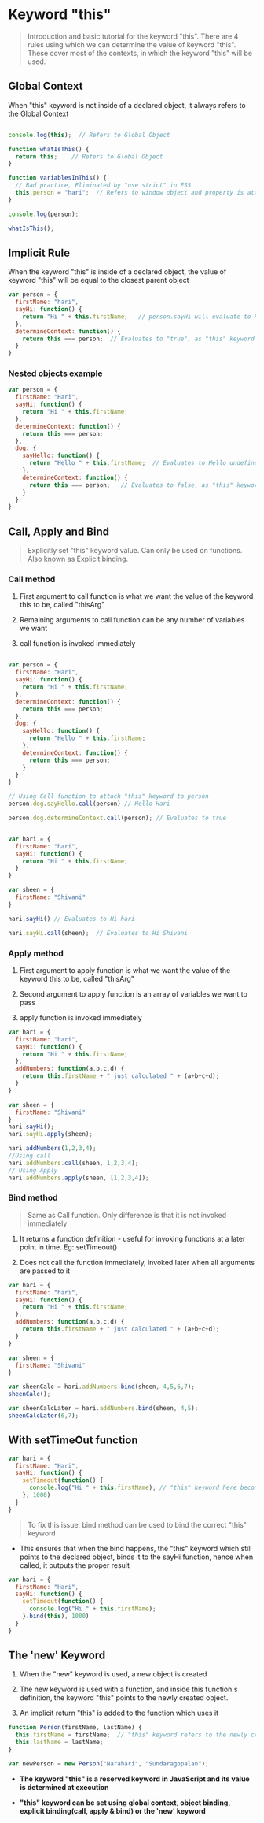 # Keyword **"this"**

> Introduction and basic tutorial for the keyword "this". There are 4 rules using which we can determine the value of keyword "this". These cover most of the contexts, in which the keyword "this" will be used.

## Global Context

When "this" keyword is not inside of a declared object, it always refers to the Global Context

```js

console.log(this);  // Refers to Global Object

function whatIsThis() {
  return this;    // Refers to Global Object
}

function variablesInThis() {
  // Bad practice, Eliminated by "use strict" in ES5
  this.person = "hari";  // Refers to window object and property is attached to it
}

console.log(person);

whatIsThis();
```


## Implicit Rule

When the keyword "this" is inside of a declared object, the value of keyword "this" will be equal to the closest parent object

```js
var person = {
  firstName: "hari",
  sayHi: function() {
    return "Hi " + this.firstName;   // person.sayHi will evaluate to Hi hari
  },
  determineContext: function() {
    return this === person;  // Evaluates to "true", as "this" keyword is equal to person (closest parent object)
  }
}
```

### Nested objects example

```js
var person = {
  firstName: "Hari",
  sayHi: function() {
    return "Hi " + this.firstName;
  },
  determineContext: function() {
    return this === person;
  },
  dog: {
    sayHello: function() {
      return "Hello " + this.firstName;  // Evaluates to Hello undefined as "this" keyword is undefined here, the closest parent object dog does not have a firstName attribute
    },
    determineContext: function() {
      return this === person;   // Evaluates to false, as "this" keyword is not equal to person but equals to person.dog
    }
  }
}
```


## Call, Apply and Bind

> Explicitly set "this" keyword value. Can only be used on functions. Also known as Explicit binding.


### Call method

1. First argument to call function is what we want the value of the keyword this to be, called "thisArg"

2. Remaining arguments to call function can be any number of variables we want

3. call function is invoked immediately

```js

var person = {
  firstName: "Hari",
  sayHi: function() {
    return "Hi " + this.firstName;
  },
  determineContext: function() {
    return this === person;
  },
  dog: {
    sayHello: function() {
      return "Hello " + this.firstName; 
    },
    determineContext: function() {
      return this === person; 
    }
  }
}

// Using Call function to attach "this" keyword to person
person.dog.sayHello.call(person) // Hello Hari

person.dog.determineContext.call(person); // Evaluates to true


var hari = {
  firstName: "hari",
  sayHi: function() {
    return "Hi " + this.firstName;
  }
}

var sheen = {
  firstName: "Shivani"
}

hari.sayHi() // Evaluates to Hi hari

hari.sayHi.call(sheen);  // Evaluates to Hi Shivani
```

### Apply method

1. First argument to apply function is what we want the value of the keyword this to be, called "thisArg"

2. Second argument to apply function is an array of variables we want to pass

3. apply function is invoked immediately

```js
var hari = {
  firstName: "hari",
  sayHi: function() {
    return "Hi " + this.firstName;
  },
  addNumbers: function(a,b,c,d) {
    return this.firstName + " just calculated " + (a+b+c+d);
  }
}

var sheen = {
  firstName: "Shivani"
}
hari.sayHi();
hari.sayHi.apply(sheen);

hari.addNumbers(1,2,3,4);
//Using call
hari.addNumbers.call(sheen, 1,2,3,4);
// Using Apply
hari.addNumbers.apply(sheen, [1,2,3,4]);
```


### Bind method

> Same as Call function. Only difference is that it is not invoked immediately

1. It returns a function definition - useful for invoking functions at a later point in time. Eg: setTimeout()

2. Does not call the function immediately, invoked later when all arguments are passed to it

```js
var hari = {
  firstName: "hari",
  sayHi: function() {
    return "Hi " + this.firstName;
  },
  addNumbers: function(a,b,c,d) {
    return this.firstName + " just calculated " + (a+b+c+d);
  }
}

var sheen = {
  firstName: "Shivani"
}

var sheenCalc = hari.addNumbers.bind(sheen, 4,5,6,7);
sheenCalc();

var sheenCalcLater = hari.addNumbers.bind(sheen, 4,5);
sheenCalcLater(6,7);
```

## With setTimeOut function

```js
var hari = {
  firstName: "Hari",
  sayHi: function() {
    setTimeout(function() {
      console.log("Hi " + this.firstName); // "this" keyword here becomes attached to window Object as setTimeout is called at a later point of time
    }, 1000)
  }
}
```

> To fix this issue, bind method can be used to bind the correct "this" keyword

* This ensures that when the bind happens, the "this" keyword which still points to the declared object, binds it to the sayHi function, hence when called, it outputs the proper result

```js
var hari = {
  firstName: "Hari",
  sayHi: function() {
    setTimeout(function() {
      console.log("Hi " + this.firstName);
    }.bind(this), 1000)
  }
}
```

## The **'new'** Keyword

1. When the "new" keyword is used, a new object is created

2. The new keyword is used with a function, and inside this function's definition, the keyword "this" points to the newly created object.

3. An implicit return "this" is added to the function which uses it

```js
function Person(firstName, lastName) {
  this.firstName = firstName;  // "this" keyword refers to the newly created object
  this.lastName = lastName;
}

var newPerson = new Person("Narahari", "Sundaragopalan");
```

* **The keyword "this" is a reserved keyword in JavaScript and its value is determined at execution**

* **"this" keyword can be set using global context, object binding, explicit binding(call, apply & bind) or the 'new' keyword**
